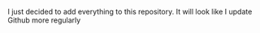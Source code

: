 I just decided to add everything to this repository.  It will look like I update Github more regularly